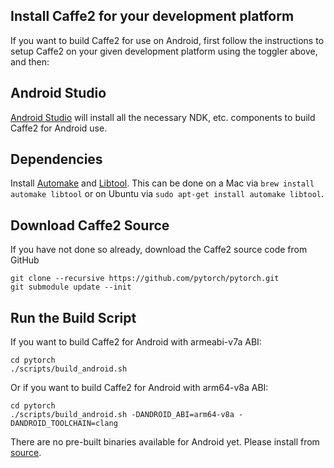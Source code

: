 <block class="android compile" />

## Install Caffe2 for your development platform

If you want to build Caffe2 for use on Android, first follow the instructions to setup Caffe2 on your given development platform using the toggler above, and then:

## Android Studio

[Android Studio](https://developer.android.com/studio/index.html) will install all the necessary NDK, etc. components to build Caffe2 for Android use.

## Dependencies

Install [Automake](https://www.gnu.org/software/automake/) and [Libtool](https://www.gnu.org/software/libtool/libtool.html). This can be done on a Mac via `brew install automake libtool` or on Ubuntu via `sudo apt-get install automake libtool`.

## Download Caffe2 Source

If you have not done so already, download the Caffe2 source code from GitHub

```
git clone --recursive https://github.com/pytorch/pytorch.git
git submodule update --init
```

## Run the Build Script

If you want to build Caffe2 for Android with armeabi-v7a ABI:

```
cd pytorch
./scripts/build_android.sh
```

Or if you want to build Caffe2 for Android with arm64-v8a ABI:

```
cd pytorch
./scripts/build_android.sh -DANDROID_ABI=arm64-v8a -DANDROID_TOOLCHAIN=clang
```

<block class="android prebuilt docker" />

There are no pre-built binaries available for Android yet. Please install from [source](https://caffe2.ai/docs/getting-started.html?platform=android&configuration=compile).

<block class="android" />
